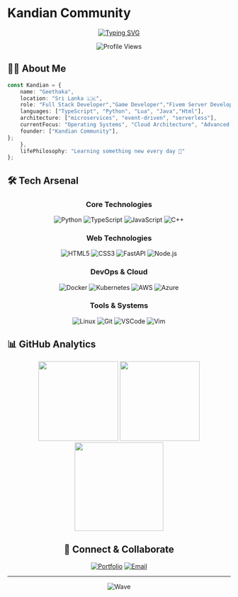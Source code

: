 # Kandian Community

<div align="center">
  
[![Typing SVG](https://readme-typing-svg.herokuapp.com?font=Fira+Code&weight=3000&pause=1000&color=1ACCFF&width=435&lines=Full+Stack+Developer;Game+Developer;Fivem+Server+Developer;Hsoting+SellS)](https://git.io/typing-svg)
  
  <img src="https://komarev.com/ghpvc/?username=Kandian1&color=3ABFEF&style=flat-square&label=Profile+Views" alt="Profile Views" />
</div>

## 👨‍💻 About Me

```typescript
const Kandian = {
    name: "Geethaka",
    location: "Sri Lanka 🇱🇰",
    role: "Full Stack Developer","Game Developer","Fivem Server Developer"]
    languages: ["TypeScript", "Python", "Lua", "Java","Html"],
    architecture: ["microservices", "event-driven", "serverless"],
    currentFocus: "Operating Systems", "Cloud Architecture", "Advanced System Design"
    founder: ["Kandian Community"],
};
    },
    lifePhilosophy: "Learning something new every day 🚀"
};
```

## 🛠️ Tech Arsenal

<div align="center">

### Core Technologies
![Python](https://img.shields.io/badge/Python-3776AB?style=for-the-badge&logo=python&logoColor=white)
![TypeScript](https://img.shields.io/badge/TypeScript-007ACC?style=for-the-badge&logo=typescript&logoColor=white)
![JavaScript](https://img.shields.io/badge/JavaScript-F7DF1E?style=for-the-badge&logo=javascript&logoColor=black)
![C++](https://img.shields.io/badge/C++-00599C?style=for-the-badge&logo=cplusplus&logoColor=white)

### Web Technologies
![HTML5](https://img.shields.io/badge/HTML5-E34F26?style=for-the-badge&logo=html5&logoColor=white)
![CSS3](https://img.shields.io/badge/CSS3-1572B6?style=for-the-badge&logo=css3&logoColor=white)
![FastAPI](https://img.shields.io/badge/FastAPI-009688?style=for-the-badge&logo=fastapi&logoColor=white)
![Node.js](https://img.shields.io/badge/Node.js-339933?style=for-the-badge&logo=nodedotjs&logoColor=white)

### DevOps & Cloud
![Docker](https://img.shields.io/badge/Docker-2496ED?style=for-the-badge&logo=docker&logoColor=white)
![Kubernetes](https://img.shields.io/badge/Kubernetes-326CE5?style=for-the-badge&logo=kubernetes&logoColor=white)
![AWS](https://img.shields.io/badge/AWS-FF9900?style=for-the-badge&logo=amazonaws&logoColor=white)
![Azure](https://img.shields.io/badge/Azure-0078D4?style=for-the-badge&logo=microsoftazure&logoColor=white)

### Tools & Systems
![Linux](https://img.shields.io/badge/Linux-FCC624?style=for-the-badge&logo=linux&logoColor=black)
![Git](https://img.shields.io/badge/Git-F05032?style=for-the-badge&logo=git&logoColor=white)
![VSCode](https://img.shields.io/badge/VSCode-007ACC?style=for-the-badge&logo=visualstudiocode&logoColor=white)
![Vim](https://img.shields.io/badge/Vim-019733?style=for-the-badge&logo=vim&logoColor=white)

</div>

## 📊 GitHub Analytics

<div align="center">
  <div align="center">
  <img src="https://github-readme-stats.vercel.app/api?username=Kandian1&show_icons=true&theme=tokyonight&hide_border=true&bg_color=1A1B27&title_color=3ABFEF&icon_color=3ABFEF" height="180" />
  <img src="https://github-readme-stats.vercel.app/api/top-langs/?username=Kandian1&layout=compact&theme=tokyonight&hide_border=true&bg_color=1A1B27&title_color=3ABFEF&icon_color=3ABFEF" height="180" />
</div>

<div align="center">
  <img src="https://github-readme-streak-stats.herokuapp.com/?user=Kandian1&theme=tokyonight&hide_border=true&background=1A1B27&stroke=3ABFEF&ring=3ABFEF&fire=FF9900" height="200" />
</div>

## 🤝 Connect & Collaborate

<div align="center">

[![Portfolio](https://img.shields.io/badge/Portfolio-12100E?style=for-the-badge&logo=google-chrome&logoColor=white)](https://kandianrp.rf.gd)
[![Email](https://img.shields.io/badge/Email-D14836?style=for-the-badge&logo=gmail&logoColor=white)](mailto:kandiancommunity@mail.com)

</div>

---

<div align="center">
  
  
  
  ![Wave](https://raw.githubusercontent.com/mayhemantt/mayhemantt/Update/svg/Bottom.svg)
</div>
